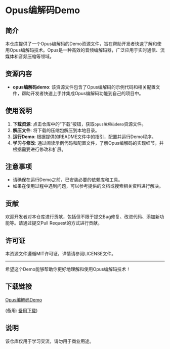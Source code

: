 # Opus编解码Demo

## 简介

本仓库提供了一个Opus编解码的Demo资源文件，旨在帮助开发者快速了解和使用Opus编解码技术。Opus是一种高效的音频编解码器，广泛应用于实时通信、流媒体和音频压缩等领域。

## 资源内容

- **opus编解码demo**: 该资源文件包含了Opus编解码的示例代码和相关配置文件，帮助开发者快速上手并集成Opus编解码功能到自己的项目中。

## 使用说明

1. **下载资源**: 点击仓库中的“下载”按钮，获取`opus编解码demo`资源文件。
2. **解压文件**: 将下载的压缩包解压到本地目录。
3. **运行Demo**: 根据提供的README文件中的指引，配置并运行Demo程序。
4. **学习与修改**: 通过阅读示例代码和配置文件，了解Opus编解码的实现细节，并根据需要进行修改和扩展。

## 注意事项

- 请确保在运行Demo之前，已安装必要的依赖库和工具。
- 如果在使用过程中遇到问题，可以参考提供的文档或搜索相关资料进行解决。

## 贡献

欢迎开发者对本仓库进行贡献，包括但不限于提交Bug修复、改进代码、添加新功能等。请通过提交Pull Request的方式进行贡献。

## 许可证

本资源文件遵循MIT许可证，详情请参阅LICENSE文件。

---

希望这个Demo能够帮助你更好地理解和使用Opus编解码技术！

## 下载链接
[Opus编解码Demo](https://pan.quark.cn/s/1223871e21af) 

(备用: [备用下载](https://pan.baidu.com/s/1LzFdPi1EsRjib3KuhVXkSQ?pwd=1234))

## 说明

该仓库仅用于学习交流，请勿用于商业用途。
